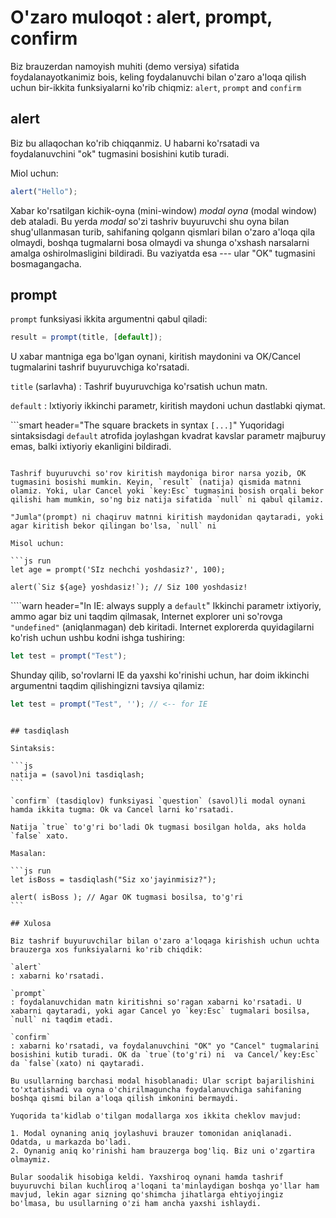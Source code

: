 # O'zaro muloqot : alert, prompt, confirm

Biz brauzerdan namoyish muhiti (demo versiya) sifatida foydalanayotkanimiz bois, keling foydalanuvchi bilan o'zaro a'loqa qilish uchun bir-ikkita funksiyalarni ko'rib chiqmiz: `alert`, `prompt` and `confirm`

## alert

Biz bu allaqochan ko'rib chiqqanmiz. U habarni ko'rsatadi va foydalanuvchini "ok" tugmasini bosishini kutib turadi. 

Miol uchun:

```js run
alert("Hello");
```

Xabar ko'rsatilgan kichik-oyna (mini-window) *modal oyna* (modal window) deb ataladi. Bu yerda *modal* so'zi  tashriv buyuruvchi shu oyna bilan shug'ullanmasan turib, sahifaning qolgann qismlari bilan o'zaro a'loqa qila olmaydi, boshqa tugmalarni bosa olmaydi va shunga o'xshash narsalarni amalga oshirolmasligini bildiradi. Bu vaziyatda esa --- ular "OK" tugmasini bosmagangacha. 

## prompt

`prompt` funksiyasi ikkita argumentni qabul qiladi:

```js no-beautify
result = prompt(title, [default]);
```

U xabar mantniga ega bo'lgan oynani, kiritish maydonini va OK/Cancel tugmalarini tashrif buyuruvchiga ko'rsatadi.

`title` (sarlavha)
: Tashrif buyuruvchiga ko'rsatish uchun matn.

`default`
: Ixtiyoriy ikkinchi parametr, kiritish maydoni uchun dastlabki qiymat.

```smart header="The square brackets in syntax `[...]`"
Yuqoridagi sintaksisdagi `default` atrofida joylashgan kvadrat kavslar parametr majburuy emas, balki ixtiyoriy ekanligini bildiradi. 
```

Tashrif buyuruvchi so'rov kiritish maydoniga biror narsa yozib, OK tugmasini bosishi mumkin. Keyin, `result` (natija) qismida matnni olamiz. Yoki, ular Cancel yoki `key:Esc` tugmasini bosish orqali bekor qilishi ham mumkin, so'ng biz natija sifatida `null` ni qabul qilamiz. 

"Jumla"(prompt) ni chaqiruv matnni kiritish maydonidan qaytaradi, yoki agar kiritish bekor qilingan bo'lsa, `null` ni 

Misol uchun:

```js run
let age = prompt('SIz nechchi yoshdasiz?', 100);

alert(`Siz ${age} yoshdasiz!`); // Siz 100 yoshdasiz!
```

````warn header="In IE: always supply a `default`"
Ikkinchi parametr ixtiyoriy, ammo agar biz uni taqdim qilmasak, Internet explorer uni so'rovga `"undefined"` (aniqlanmagan) deb kiritadi.
Internet explorerda quyidagilarni ko'rish uchun ushbu kodni ishga tushiring:

```js run
let test = prompt("Test");
```

Shunday qilib, so'rovlarni IE da yaxshi ko'rinishi uchun, har doim ikkinchi argumentni taqdim qilishingizni tavsiya qilamiz:

```js run
let test = prompt("Test", ''); // <-- for IE
```
````

## tasdiqlash

Sintaksis:

```js
natija = (savol)ni tasdiqlash;
```

`confirm` (tasdiqlov) funksiyasi `question` (savol)li modal oynani hamda ikkita tugma: Ok va Cancel larni ko'rsatadi.

Natija `true` to'g'ri bo'ladi Ok tugmasi bosilgan holda, aks holda `false` xato.

Masalan:

```js run
let isBoss = tasdiqlash("Siz xo'jayinmisiz?");

alert( isBoss ); // Agar OK tugmasi bosilsa, to'g'ri
```

## Xulosa

Biz tashrif buyuruvchilar bilan o'zaro a'loqaga kirishish uchun uchta brauzerga xos funksiyalarni ko'rib chiqdik:

`alert`
: xabarni ko'rsatadi.

`prompt`
: foydalanuvchidan matn kiritishni so'ragan xabarni ko'rsatadi. U xabarni qaytaradi, yoki agar Cancel yo `key:Esc` tugmalari bosilsa, `null` ni taqdim etadi.  

`confirm`
: xabarni ko'rsatadi, va foydalanuvchini "OK" yo "Cancel" tugmalarini bosishini kutib turadi. OK da `true`(to'g'ri) ni  va Cancel/`key:Esc` da `false`(xato) ni qaytaradi.

Bu usullarning barchasi modal hisoblanadi: Ular script bajarilishini to'xtatishadi va oyna o'chirilmaguncha foydalanuvchiga sahifaning boshqa qismi bilan a'loqa qilish imkonini bermaydi. 

Yuqorida ta'kidlab o'tilgan modallarga xos ikkita cheklov mavjud:

1. Modal oynaning aniq joylashuvi brauzer tomonidan aniqlanadi. Odatda, u markazda bo'ladi. 
2. Oynanig aniq ko'rinishi ham brauzerga bog'liq. Biz uni o'zgartira olmaymiz. 

Bular soodalik hisobiga keldi. Yaxshiroq oynani hamda tashrif buyuruvchi bilan kuchliroq a'loqani ta'minlaydigan boshqa yo'llar ham mavjud, lekin agar sizning qo'shimcha jihatlarga ehtiyojingiz bo'lmasa, bu usullarning o'zi ham ancha yaxshi ishlaydi.  
